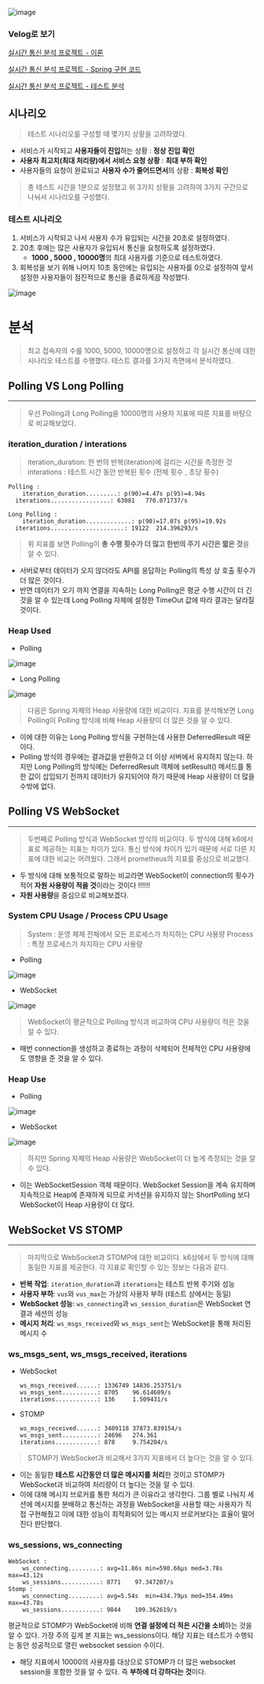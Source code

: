 ![image](https://github.com/jinjoo-lab/Real-Time-Communication-Test/assets/84346055/4251618a-2eb9-491f-974c-66deba267104)

### Velog로 보기
[실시간 통신 분석 프로젝트 - 이론](https://velog.io/@jinjoo-lab/%EC%8B%A4%EC%8B%9C%EA%B0%84-%ED%86%B5%EC%8B%A0-%EB%B6%84%EC%84%9D-%ED%94%84%EB%A1%9C%EC%A0%9D%ED%8A%B8-%EC%9D%B4%EB%A1%A0)

[실시간 통신 분석 프로젝트 - Spring 구현 코드](https://velog.io/@jinjoo-lab/%EC%8B%A4%EC%8B%9C%EA%B0%84-%ED%86%B5%EC%8B%A0-%EB%B6%84%EC%84%9D-%ED%94%84%EB%A1%9C%EC%A0%9D%ED%8A%B8-%EA%B0%81-%EB%B0%A9%EB%B2%95%EC%9D%98-%EA%B5%AC%ED%98%84-%EC%BD%94%EB%93%9C)

[실시간 통신 분석 프로젝트 - 테스트 분석](https://velog.io/@jinjoo-lab/%EC%8B%A4%EC%8B%9C%EA%B0%84-%ED%86%B5%EC%8B%A0-%EB%B6%84%EC%84%9D-%ED%94%84%EB%A1%9C%EC%A0%9D%ED%8A%B8-%ED%85%8C%EC%8A%A4%ED%8A%B8-%EC%A7%80%ED%91%9C-%EB%B6%84%EC%84%9D)

## 시나리오

> 테스트 시나리오를 구성할 때 몇가지 상황을 고려하였다.
>
- 서비스가 시작되고 **사용자들이 진입**하는 상황 : **정상 진입 확인**
- **사용자 최고치(최대 처리량)에서 서비스 요청 상황** : **최대 부하 확인**
- 사용자들의 요청이 완료되고 **사용자 수가 줄어드면서**의 상황 : **회복성 확인**

> 총 테스트 시간을 1분으로 설정했고 위 3가지 상황을 고려하여 3가지 구간으로 나눠서 시나리오를 구성했다.
>

### 테스트 시나리오

1. 서비스가 시작되고 나서 사용자 수가 유입되는 시간을 20초로 설정하였다.
2. 20초 후에는 많은 사용자가 유입되서 통신을 요청하도록 설정하였다.
    - **1000 , 5000 , 10000명**의 최대 사용자를 기준으로 테스트하였다.
3. 회복성을 보기 위해 나머지 10초 동안에는 유입되는 사용자를 0으로 설정하여 앞서 설정한 사용자들이 점진적으로 통신을 종료하게끔 작성했다.

![image](https://github.com/jinjoo-lab/Real-Time-Communication-Test/assets/84346055/d2ac1dd5-baf8-4c84-868b-be4c1754d49e)
# 분석

> 최고 접속자의 수를 1000, 5000, 10000명으로 설정하고 각 실시간 통신에 대한 시나리오 테스트를 수행했다. 테스트 결과를 3가지 측면에서 분석하였다.
>

## Polling VS Long Polling

---

> 우선 Polling과 Long Polling을 10000명의 사용자 지표에 따른 지표를 바탕으로 비교해보았다.
>

### iteration_duration / interations

> iteration_duration: 한 번의 반복(iteration)에 걸리는 시간을 측정한 것
interations : 테스트 시간 동안 반복된 횟수 (전체 횟수 , 초당 횟수)
>

```
Polling : 
	iteration_duration.........: p(90)=4.47s p(95)=4.94s
  iterations.................: 63081   770.071737/s

Long Polling : 
	iteration_duration.............: p(90)=17.07s p(95)=19.92s  
  iterations.....................: 19122  214.396293/s
```

> 위 지표를 보면 Polling이 **총 수행 횟수가 더 많고 한번의 주기 시간은 짧은 것**을 알 수 있다.
>
- 서버로부터 데이터가 오지 않더라도 API를 응답하는 Polling의 특성 상 호출 횟수가 더 많은 것이다.
- 반면 데이터가 오기 까지 연결을 지속하는 Long Polling은 평균 수행 시간이 더 긴 것을 알 수 있는데 Long Polling 자체에 설정한 TimeOut 값에 따라 결과는 달라질 것이다.

### Heap Used

- Polling

![image](https://github.com/jinjoo-lab/Real-Time-Communication-Test/assets/84346055/54bab203-23f9-4a3c-8728-25e24d1fbd71)

- Long Polling

![image](https://github.com/jinjoo-lab/Real-Time-Communication-Test/assets/84346055/10f48633-bfbe-41a2-be97-23b7f001c6e5)

> 다음은 Spring 자체의 Heap 사용량에 대한 비교이다. 지표를 분석해보면 Long Polling이 Polling 방식에 비해 Heap 사용량이 더 많은 것을 알 수 있다.
>
- 이에 대한 이유는 Long Polling 방식을 구현하는데 사용한 DeferredResult 때문이다.
- Polling 방식의 경우에는 결과값을 반환하고 더 이상 서버에서 유지하지 않는다. 하지만 Long Polling의 방식에는 DeferredResult 객체에 setResult() 메서드를 통한 값이 삽입되기 전까지 데이터가 유지되어야 하기 때문에 Heap 사용량이 더 많을 수밖에 없다.

## Polling VS WebSocket

---

> 두번째로 Polling 방식과 WebSocket 방식의 비교이다. 두 방식에 대해 k6에서 표로 제공하는 지표는 차이가 있다. 통신 방식에 차이가 있기 때문에 서로 다른 지표에 대한 비교는 어려웠다. 그래서 prometheus의 지표를 중심으로 비교했다.
>
- 두 방식에 대해 보통적으로 말하는 비교라면 WebSocket이 connection의 횟수가 적어 **자원 사용량이 적을 것**이라는 것이다 !!!!!!
- **자원 사용량**을 중심으로 비교해보겠다.

### System CPU Usage / Process CPU Usage

> System : 운영 체제 전체에서 모든 프로세스가 차지하는 CPU 사용량
Process : 특정 프로세스가 차지하는 CPU 사용량
>
- Polling

![image](https://github.com/jinjoo-lab/Real-Time-Communication-Test/assets/84346055/bd0fd9a6-0d5b-4730-9b65-a87c270243df)

- WebSocket

![image](https://github.com/jinjoo-lab/Real-Time-Communication-Test/assets/84346055/6a79d26a-05cd-4155-952f-33beb1353557)

> WebSocket이 평균적으로 Polling 방식과 비교하여 CPU 사용량이 적은 것을 알 수 있다.
>
- 매번 connection을 생성하고 종료하는 과정이 삭제되어 전체적인 CPU 사용량에도 영향을 준 것을 알 수 있다.

### Heap Use

- Polling

![image](https://github.com/jinjoo-lab/Real-Time-Communication-Test/assets/84346055/9c8c6358-823a-4280-8d05-7ac16751b76c)

- WebSocket

![image](https://github.com/jinjoo-lab/Real-Time-Communication-Test/assets/84346055/d1fba1a9-73b1-4b7b-9d35-00bad6ddfcf2)

> 하지만 Spring 자체의 Heap 사용량은 WebSocket이 더 높게 측정되는 것을 알 수 있다.
>
- 이는 WebSocketSession 객체 때문이다. WebSocket Session을 계속 유지하며 지속적으로 Heap에 존재하게 되므로 커넥션을 유지하지 않는 ShortPolling 보다 WebSocket이 Heap 사용량이 더 많다.

## WebSocket VS STOMP

---

> 마지막으로 WebSocket과 STOMP에 대한 비교이다. k6상에서 두 방식에 대해 동일한 지표를 제공한다. 각 지표로 확인할 수 있는 정보는 다음과 같다.
>
- **반복 작업**: `iteration_duration`과 `iterations`는 테스트 반복 주기와 성능
- **사용자 부하**: `vus`와 `vus_max`는 가상의 사용자 부하 (테스트 상에서는 동일)
- **WebSocket 성능**: `ws_connecting`과 `ws_session_duration`은 WebSocket 연결과 세션의 성능
- **메시지 처리**: `ws_msgs_received`와 `ws_msgs_sent`는 WebSocket을 통해 처리된 메시지 수

### ws_msgs_sent, ws_msgs_received, iterations

- WebSocket

    ```
    ws_msgs_received......: 1336749 14836.253751/s
    ws_msgs_sent..........: 8705    96.614689/s
    iterations............: 136     1.509431/s
    ```

- STOMP

    ```
    ws_msgs_received......: 3409118 37873.839154/s
    ws_msgs_sent..........: 24696   274.361
    iterations............: 878     9.754204/s
    ```


> STOMP가 WebSocket과 비교해서 3가지 지표에서 더 높다는 것을 알 수 있다.
>
- 이는 동일한 **테스트 시간동안 더 많은 메시지를 처리**한 것이고 STOMP가 WebSocket과 비교하여 처리량이 더 높다는 것을 알 수 있다.
- 이에 대해 메시지 브로커를 통한 처리가 큰 이유라고 생각한다. 그룹 별로 나눠지 세션에 메시지를 분배하고 통신하는 과정을 WebSocket을 사용할 때는 사용자가 직접 구현해줬고 이에 대한 성능이 최적화되어 있는 메시지 브로커보다는 효율이 떨어진다 판단했다.

### ws_sessions, ws_connecting

```
WebSocket :
	ws_connecting.........: avg=11.86s min=590.66µs med=3.78s  max=43.12s
	ws_sessions...........: 8771    97.347207/s
Stomp : 
	ws_connecting.........: avg=5.54s  min=434.79µs med=354.49ms max=43.78s
	ws_sessions...........: 9844    109.362619/s
```

> 
평균적으로 STOMP가 WebSocket에 비해 **연결 설정에 더 적은 시간을 소비**하는 것을 알 수 있다.
가장 주의 깊게 본 지표는 ws_sessions이다. 해당 지표는 테스트가 수행되는 동안 성공적으로 열린 websocket session 수이다.
>
- 해당 지표에서 10000의 사용자를 대상으로 STOMP가 더 많은 websocket session을 포함한 것을 알 수 있다. 즉 **부하에 더 강하다는 것**이다.
